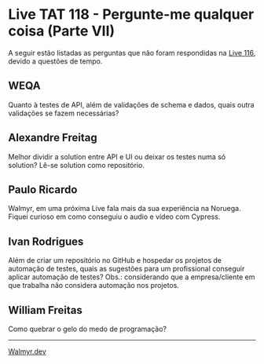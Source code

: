 # Live TAT 118 - Pergunte-me qualquer coisa (Parte VII)

A seguir estão listadas as perguntas que não foram respondidas na [Live 116](https://www.youtube.com/live/J3iC1k_kY1k?feature=share), devido a questões de tempo.

## WEQA

Quanto à testes de API, além de validações de schema e dados, quais outra validações se fazem necessárias?

## Alexandre Freitag

Melhor dividir a solution entre API e UI ou deixar os testes numa só solution? Lê-se solution como repositório.

## Paulo Ricardo

Walmyr, em uma próxima Live fala mais da sua experiência na Noruega. Fiquei curioso em como conseguiu o audio e vídeo com Cypress.

## Ivan Rodrigues

Além de criar um repositório no GitHub e hospedar os projetos de automação de testes, quais as sugestões para um profissional conseguir aplicar automação de testes? Obs.: considerando que a empresa/cliente em que trabalha não considera automação nos projetos.

## William Freitas

Como quebrar o gelo do medo de programação?

___

[Walmyr.dev](https://walmyr.dev)
